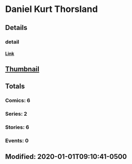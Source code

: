 # Daniel Kurt Thorsland 
## Details
### detail
#### [Link](http://marvel.com/comics/creators/13997/daniel_kurt_thorsland?utm_campaign=apiRef&utm_source=225578a89fc76f3d20fbffda5d17a88d)
## [Thumbnail](http://i.annihil.us/u/prod/marvel/i/mg/b/40/image_not_available.jpg)
## Totals
### Comics: 6
### Series: 2
### Stories: 6
### Events: 0
## Modified: 2020-01-01T09:10:41-0500